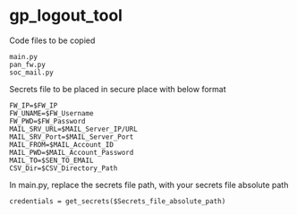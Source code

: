 # gp_logout_tool

Code files to be copied

    main.py
    pan_fw.py
    soc_mail.py
    

Secrets file to be placed in secure place with below format

    FW_IP=$FW_IP
    FW_UNAME=$FW_Username
    FW_PWD=$FW_Password
    MAIL_SRV_URL=$MAIL_Server_IP/URL
    MAIL_SRV_Port=$MAIL_Server_Port
    MAIL_FROM=$MAIL_Account_ID
    MAIL_PWD=$MAIL_Account_Password
    MAIL_TO=$SEN_TO_EMAIL
    CSV_Dir=$CSV_Directory_Path

    
In main.py, replace the secrets file path, with your secrets file absolute path
    
    credentials = get_secrets($Secrets_file_absolute_path)
